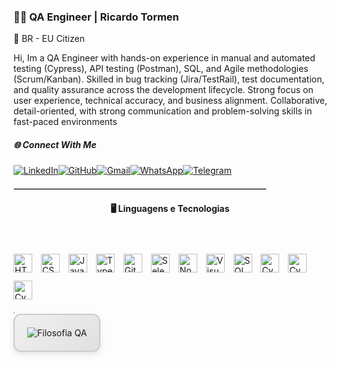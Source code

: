 ### 👨‍💻 QA Engineer | Ricardo Tormen
📍 BR - EU Citizen

<p>
  	Hi, Im a QA Engineer with hands-on experience in manual and automated testing (Cypress), API testing (Postman), SQL, and
Agile methodologies (Scrum/Kanban).
Skilled in bug tracking (Jira/TestRail), test documentation, and quality assurance across the development lifecycle.
Strong focus on user experience, technical accuracy, and business alignment.
Collaborative, detail-oriented, with strong communication and problem-solving skills in fast-paced environments
</p>
<p>
    
##### 🌐 Connect With Me
<p align="left">
<a href="https://www.linkedin.com/in/ricardo-tormen-18a895150/"><img src="https://img.shields.io/badge/LinkedIn-0077B5?style=flat-square&logo=linkedin&logoColor=white" alt="LinkedIn"></a><a href="https://github.com/rickztmj"><img src="https://img.shields.io/badge/GitHub-181717?style=flat-square&logo=github&logoColor=white" alt="GitHub"></a><a href="mailto:tmnricks@gmail.com"><img src="https://img.shields.io/badge/Gmail-D14836?style=flat-square&logo=gmail&logoColor=white" alt="Gmail"></a><a href="https://wa.me/31643201925"><img src="https://img.shields.io/badge/WhatsApp-25D366?style=flat-square&logo=whatsapp&logoColor=white" alt="WhatsApp"></a><a href="https://t.me/ricardotormen"><img src="https://img.shields.io/badge/Telegram-26A5E4?style=flat-square&logo=telegram&logoColor=white" alt="Telegram"></a>
</p>


<!-- Barra de separação com texto no meio -->
<div style="text-align: center; position: relative; margin: 20px 0;">
    <hr style="border: 1px solid #ccc; margin: 0; width: 80%;"/>    

#### 🖥️​ Linguagens e Tecnologias ​

<p align="left">
    <img 
        alt="HTML"
        title="HTML" 
        width="30px" 
        style="padding-right: 10px;" 
        src="https://cdn.jsdelivr.net/gh/devicons/devicon@latest/icons/html5/html5-original.svg" 
    />
    <img 
        alt="CSS" 
        title="CSS"
        width="30px" 
        style="padding-right: 10px;" 
        src="https://cdn.jsdelivr.net/gh/devicons/devicon@latest/icons/css3/css3-original.svg" 
    />
    <img 
        alt="JavaScript" 
        title="JavaScript"
        width="30px" 
        style="padding-right: 10px;" 
        src="https://cdn.jsdelivr.net/gh/devicons/devicon@latest/icons/javascript/javascript-original.svg" 
    />
    <img 
        alt="TypeScript"
        title="TypeScript" 
        width="30px" 
        style="padding-right: 10px;" 
        src="https://cdn.jsdelivr.net/gh/devicons/devicon@latest/icons/typescript/typescript-original.svg" 
    />
    <img 
        alt="Git" 
        title="Git"
        width="30px" 
        style="padding-right: 10px;" 
        src="https://cdn.jsdelivr.net/gh/devicons/devicon@latest/icons/git/git-original.svg" 
    />
    <img 
        alt="Selenium" 
        title="Selenium"
        width="30px" 
        style="padding-right: 10px;" 
        src="https://cdn.jsdelivr.net/gh/devicons/devicon@latest/icons/selenium/selenium-original.svg" />
    <img 
        alt="Node.js"
        title="Node.js" 
        width="30px" 
        style="padding-right: 10px;" 
        src="https://cdn.jsdelivr.net/gh/devicons/devicon@latest/icons/nodejs/nodejs-original-wordmark.svg" />
    <img 
        alt="Visual Studio"
        title="Visual Studio" 
        width="30px" 
        style="padding-right: 10px;" 
        src="https://cdn.jsdelivr.net/gh/devicons/devicon@latest/icons/visualstudio/visualstudio-original.svg" 
    />
    <img 
        alt="SQL"
        title="SQL" 
        width="30px" 
        style="padding-right: 10px; margin-top: 40px;" 
        src="https://cdn.jsdelivr.net/gh/devicons/devicon@latest/icons/azuresqldatabase/azuresqldatabase-original.svg" /
      <!-- Novo ícone de Cypress com margem superior ajustada -->
    <img 
        alt="Cypress"
        title="Cypress" 
        width="30px" 
        style="padding-right: 10px; margin-top: 10px;" 
       <img src="https://cdn.jsdelivr.net/gh/devicons/devicon@latest/icons/cypressio/cypressio-original.svg" />
    <img 
        alt="Cypress"
        title="Cypress" 
        width="30px" 
        style="padding-right: 10px; margin-top: 10px;" 
       <img src="https://cdn.jsdelivr.net/gh/devicons/devicon@latest/icons/postman/postman-original.svg" />
		<img 
        alt="Cypress"
        title="Cypress" 
        width="30px" 
        style="padding-right: 10px; margin-top: 10px;" 
       <img src="https://cdn.jsdelivr.net/gh/devicons/devicon@latest/icons/github/github-original-wordmark.svg" />
    
</div>
</p>
<!-- Barra de separação com texto no meio -->
<div style="text-align: center; position: relative; margin: 0px 0;">
    <hr style="border: 1px solid #ccc; margin: 0; width: 0%;"/>


<div align="left" style="background: linear-gradient(135deg, #f0f0f0, #e0e0e0); border: 2px solid #ccc; border-radius: 12px; padding: 20px; box-shadow: 0 4px 10px rgba(0, 0, 0, 0.1); width: fit-content;">
  <img src="https://readme-typing-svg.demolab.com?font=Fira+Code&size=18&duration=4000&pause=1500&color=000000&width=800&lines=QA+n%C3%A3o+%C3%A9+s%C3%B3+encontrar+bugs%2C+%C3%A9+garantir+qualidade+em+cada+etapa%2C;Colaborando+ativamente+para+a+constru%C3%A7%C3%A3o+de+um+produto+melhor." alt="Filosofia QA">
</div>






	


